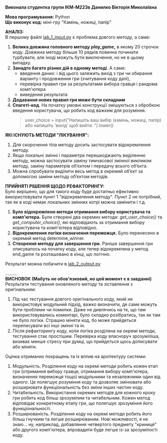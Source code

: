 **Виконала студентка групи ІКМ-М223в Данилко Вікторія Миколаївна**  

**Мова програмування:** Python  
**Що виконує код:** міні-гру "Камінь, ножиці, папір"


**АНАЛІЗ:**  
В першому файлі [lab_1_input.py](https://github.com/danny-are-you-crazy/arch.sol-LAB/new/main/lab01/lab_1_input.py) є проблема довгого методу, а саме:  
1. **Велика довжина головного методу *play_game*,** в якому 20 строчок коду. Довжина методу більше 10 рядків повинна 
починати турбувати, але іноді можуть бути виключення, но не в цьому випадку.
2. **Занадто багато різних дій в одному методі**. А саме:
   * введення даних: і від цього залежить вихід з гри чи обирання варіанту і продовження гри (зчитування коду далі),
   * перевірка правил гри за результатами вибора гравця і рандома комп'ютера
   * виведення результата
3. **Додавання нових правил гри може бути складним**
4. **Спагеті-код**. На початку умовні конструкції змішуються з обробкою введення користувача, що робить код важким для розуміння.
     > user_choice = input("Напишіть ваш вибір (камінь, ножиці, папір) або напишіть 'вихід' щоб вийти: ").lower()

**ЯКІ ІСНУЮТЬ МЕТОДИ "ЛІКУВАННЯ":**  
1. Для скорочення тіла методу досить застосувати відокремлення методу.
2. Якщо локальні змінні і параметри перешкоджають виділенню методу, можна застосувати заміну тимчасової змінної 
викликом методу, заміну параметрів об’єктом і передачу всього об’єкта.
3. Можна спробувати виділити весь метод в окремий об’єкт за допомогою заміни методу об’єктом методів.

**ПРИЙНЯТІ РІШЕННЯ ЩОДО РЕФАКТОРИНГУ:**  
Було вирішено, що для такого коду буде достатньо ефективно використовувати пункт 1 "відокремлення методу". 
Пункт 2 не потрібний, так як в коді немає локальних змінних котрі можна замінити і т.д. 
1. **Було відокремлено методи отримання вибору користувача та комп'ютера.** Були створені два окремих методи: 
*get_user_choice()* та *get_computer_choice()*, які відповідають за отримання вибору користувача та комп'ютера відповідно. 
2. **Відокремлення логіки визначення переможця.** Було перенесено в окремий метод determine_winner.
3. **Створення методу для завершення гри.** Раніше завершення гри описувалось на початку коду, але тепер відокремлена у метод end_game 
та розташовано в кінці, що логічно.  
  
Результат можна побачити в [lab_2_output.py](https://github.com/danny-are-you-crazy/arch.sol-LAB/new/main/lab01/lab_2_output.py)

.........  
**ВИСНОВОК (Мабуть не обов'язковий, но цей момент є в завданні)**  
Результати тестування оновленого методу та зіставлення з оригінальним:
1. Під час тестування довгого оригінального коду, який не використовує модульний підхід, важко визначити, де саме можуть бути проблеми чи помилки.
Даже не дивлячись на те, що там використовувались коментарі, було складно розібратись, так як там не було логіки. Страшно міняти код, бо може прийдеться
переписувати всі інші змінні та ін.
2. Після рефакторингу коду, коли логіка розділена на окремі методи, тестування стає простішим. Перевірка коду власноруч зрозуміліша, визиває менше стресу
при думці, що прийдеться щось дописувати або міняти.

Оцінка отриманих покращень та їх вплив на архітектуру системи:
1. Модульність. Розділення коду на окремі методи робить кожен етап гри (отримання вибору гравця, отримання вибору комп'ютера, визначення переможця тощо) 
модульними та незалежними один від одного. Це полегшує розуміння коду та дозволяє змінювати або розширювати функціональність без зміни інших частин коду.
2. Читабельність. Використання окремих методів для кожного кроку гри робить код більш зрозумілим та читабельним. Кожен метод відповідає конкретному етапу гри, що полегшує зрозуміння його функціональності.
3. Розширюваність. Розділення коду на окремі методи робить його більш гнучким та легше розширюваним. Нові можливості, я не знаю... ну, наприклад, добавляння
четвертого предмету "криниця" або другого комп'ютера, впровадити буде легше із-за зрозумілості коду.
